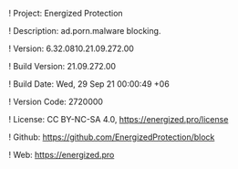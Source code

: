 ! Project: Energized Protection

! Description: ad.porn.malware blocking.

! Version: 6.32.0810.21.09.272.00

! Build Version: 21.09.272.00

! Build Date: Wed, 29 Sep 21 00:00:49 +06

! Version Code: 2720000

! License: CC BY-NC-SA 4.0, https://energized.pro/license

! Github: https://github.com/EnergizedProtection/block

! Web: https://energized.pro
